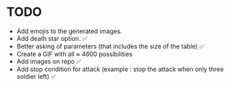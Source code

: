 # TODO

- Add emojis to the generated images.
- Add death star option. ✅
- Better asking of parameters (that includes the size of the table) ✅
- Create a GIF with all ≈ 4600 possibilities
- Add images on repo ✅
- Add stop condition for attack (example : stop the attack when only three soldier left) ✅
